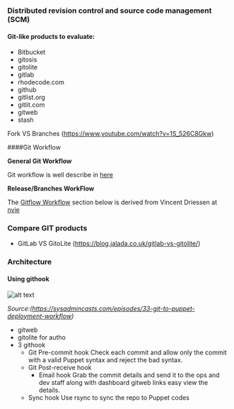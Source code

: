 
### Distributed revision control and source code management (SCM)



#### Git-like products to evaluate:


* Bitbucket
* gitosis
* gitolite
* gitlab
* rhodecode.com
* github
* gitlist.org
* gitlit.com
* gitweb
* stash

Fork VS Branches (https://www.youtube.com/watch?v=1S_526C8Gkw)

####Git Workflow

**General Git Workflow**

Git workflow is well describe in [here](https://www.atlassian.com/git/tutorials/comparing-workflows/centralized-workflow)

**Release/Branches WorkFlow**

The [Gitflow Workflow](http://nvie.com/posts/a-successful-git-branching-model/) section below is derived from Vincent Driessen at [nvie](http://nvie.com)

### Compare GIT products

* GitLab VS GitoLite (https://blog.jalada.co.uk/gitlab-vs-gitolite/)
### Architecture



####  Using githook


![alt text](https://d1cg27r99kkbpq.cloudfront.net/static/extra/33-git-to-puppet-deployment-workflow.png "Git WorkFlow")


*Source:(https://sysadmincasts.com/episodes/33-git-to-puppet-deployment-workflow)*

* gitweb
* gitolite for autho
* 3 githook
  * Git Pre-commit hook 
     Check each commit and allow only the commit with a valid Puppet syntax and reject the bad syntax.
  * Git Post-receive hook
    * Email hook 
      Grab the commit details and send it to the ops and dev staff along with dashboard gitweb links easy view the details.
  *   Sync hook 
      Use rsync to sync the repo to Puppet codes


  
